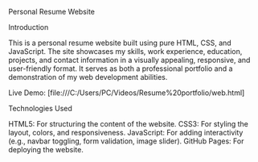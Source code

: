  Personal Resume Website

 Introduction

This is a personal resume website built using pure HTML, CSS, and JavaScript. The site showcases my skills, work experience, education, projects, and contact information in a visually appealing, responsive, and user-friendly format. It serves as both a professional portfolio and a demonstration of my web development abilities.

Live Demo: [file:///C:/Users/PC/Videos/Resume%20portfolio/web.html]

Technologies Used

HTML5: For structuring the content of the website.
CSS3: For styling the layout, colors, and responsiveness.
JavaScript: For adding interactivity (e.g., navbar toggling, form validation, image slider).
GitHub Pages: For deploying the website.


